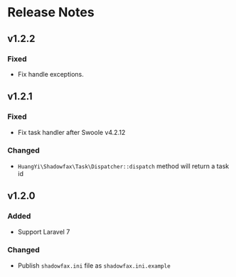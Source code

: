 # Release Notes


## v1.2.2

### Fixed

- Fix handle exceptions.


## v1.2.1

### Fixed

- Fix task handler after Swoole v4.2.12

### Changed

- `HuangYi\Shadowfax\Task\Dispatcher::dispatch` method will return a task id


## v1.2.0

### Added

- Support Laravel 7

### Changed

- Publish `shadowfax.ini` file as `shadowfax.ini.example`
